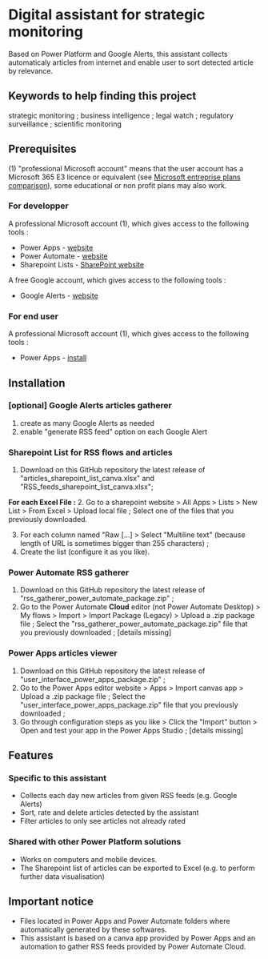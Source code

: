 # Digital assistant for strategic monitoring
Based on Power Platform and Google Alerts, this assistant collects automaticaly articles from internet and enable user to sort detected article by relevance.

## Keywords to help finding this project

strategic monitoring ; business intelligence ; legal watch ; regulatory surveillance ; scientific monitoring

## Prerequisites

(1) "professional Microsoft account" means that the user account has a Microsoft 365 E3 licence or equivalent (see [Microsoft entreprise plans comparison](https://www.microsoft.com/microsoft-365/compare-microsoft-365-enterprise-plans)), some educational or non profit plans may also work.

### For developper

A professional Microsoft account (1), which gives access to the following tools :
* Power Apps - [website](https://make.powerapps.com)
* Power Automate - [website](https://emea.flow.microsoft.com)
* Sharepoint Lists - [SharePoint website](https://www.microsoft.com/microsoft-365/sharepoint/collaboration)

A free Google account, which gives access to the following tools :
* Google Alerts - [website](https://www.google.com/alerts)

### For end user

A professional Microsoft account (1), which gives access to the following tools :
* Power Apps - [install](https://powerapps.microsoft.com/downloads/)

## Installation

### [optional] Google Alerts articles gatherer

1. create as many Google Alerts as needed
2. enable "generate RSS feed" option on each Google Alert

### Sharepoint List for RSS flows and articles

1. Download on this GitHub repository the latest release of "articles_sharepoint_list_canva.xlsx" and "RSS_feeds_sharepoint_list_canva.xlsx";

**For each Excel File :**
2. Go to a sharepoint website > All Apps > Lists > New List > From Excel > Upload local file ;
Select one of the files that you previously downloaded.

3. For each column named "Raw [...] > Select "Multiline text" (because length of URL is sometimes bigger than 255 characters) ;
4. Create the list (configure it as you like).

### Power Automate RSS gatherer

1. Download on this GitHub repository the latest release of "rss_gatherer_power_automate_package.zip" ;
2. Go to the Power Automate **Cloud** editor (not Power Automate Desktop) > My flows > Import > Import Package (Legacy) > Upload a .zip package file ;
Select the "rss_gatherer_power_automate_package.zip" file that you previously downloaded ;
[details missing]

### Power Apps articles viewer

1. Download on this GitHub repository the latest release of "user_interface_power_apps_package.zip" ;
2. Go to the Power Apps editor website > Apps > Import canvas app > Upload a .zip package file ;
Select the "user_interface_power_apps_package.zip" file that you previously downloaded ;
3. Go through configuration steps as you like > Click the "Import" button > Open and test your app in the Power Apps Studio ;
[details missing]

## Features

### Specific to this assistant

* Collects each day new articles from given RSS feeds (e.g. Google Alerts)
* Sort, rate and delete articles detected by the assistant
* Filter articles to only see articles not already rated

### Shared with other Power Platform solutions

* Works on computers and mobile devices.
* The Sharepoint list of articles can be exported to Excel (e.g. to perform further data visualisation)

## Important notice

* Files located in Power Apps and Power Automate folders where automatically generated by these softwares.
* This assistant is based on a canva app provided by Power Apps and an automation to gather RSS feeds provided by Power Automate Cloud.
